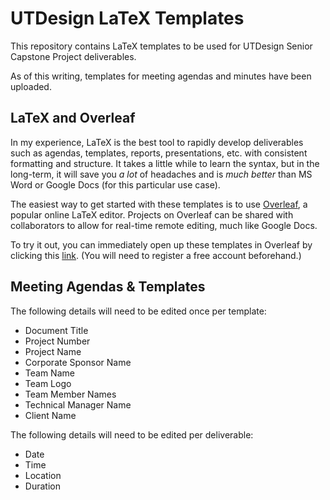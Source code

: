 # UTDesign LaTeX Templates

This repository contains LaTeX templates to be used for UTDesign Senior Capstone Project deliverables.

As of this writing, templates for meeting agendas and minutes have been uploaded.

## LaTeX and Overleaf

In my experience, LaTeX is the best tool to rapidly develop deliverables such as agendas, templates, reports, presentations, etc. with consistent formatting and structure. It takes a little while to learn the syntax, but in the long-term, it will save you *a lot* of headaches and is *much better* than MS Word or Google Docs (for this particular use case).

The easiest way to get started with these templates is to use [Overleaf][1], a popular online LaTeX editor. Projects on Overleaf can be shared with collaborators to allow for real-time remote editing, much like Google Docs.

To try it out, you can immediately open up these templates in Overleaf by clicking this [link][2]. (You will need to register a free account beforehand.)

[1]: https://www.overleaf.com
[2]: https://www.overleaf.com/docs?snip_uri=https://gitlab.com/DaanishKS/utdesign-latex-templates/-/raw/master/utdesign-latex-templates.zip

## Meeting Agendas & Templates

The following details will need to be edited once per template:

- Document Title
- Project Number
- Project Name
- Corporate Sponsor Name
- Team Name
- Team Logo
- Team Member Names
- Technical Manager Name
- Client Name

The following details will need to be edited per deliverable:

- Date
- Time
- Location
- Duration
